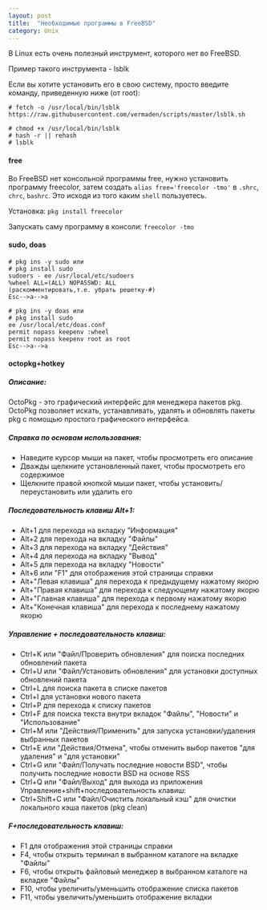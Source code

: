 ```yaml
---
layout: post
title:  "Необходимые программы в FreeBSD"
category: Unix
---
```


В Linux есть очень полезный инструмент, которого нет во FreeBSD. 

Пример такого инструмента - lsblk

Если вы хотите установить его в свою систему, просто введите команду, приведенную ниже (от root):
```
# fetch -o /usr/local/bin/lsblk https://raw.githubusercontent.com/vermaden/scripts/master/lsblk.sh

# chmod +x /usr/local/bin/lsblk
# hash -r || rehash
# lsblk
```
#### free

Во FreeBSD нет консольной программы free, нужно установить программу freecolor, затем создать `alias free='freecolor -tmo'` в `.shrc`, `chrc`, `bashrc`. Это исходя из того каким `shell` пользуетесь.

Установка:
`pkg install freecolor`

Запускать саму программу в консоли: 
`freecolor -tmo`

#### sudo, doas
```
# pkg ins -y sudo или
# pkg install sudo
sudoers - ee /usr/local/etc/sudoers
%wheel ALL=(ALL) NOPASSWD: ALL
(раскомментировать,т.е. убрать решетку-#) 
Esc-->a-->a

# pkg ins -y doas или
# pkg install sudo
ee /usr/local/etc/doas.conf
permit nopass keepenv :wheel
permit nopass keepenv root as root
Esc-->a-->a
```
#### octopkg+hotkey

##### Описание:

OctoPkg - это графический интерфейс для менеджера пакетов pkg. 
OctoPkg позволяет искать, устанавливать, удалять и обновлять пакеты pkg с помощью простого графического интерфейса.

##### Справка по основам использования:

* Наведите курсор мыши на пакет, чтобы просмотреть его описание
* Дважды щелкните установленный пакет, чтобы просмотреть его содержимое
* Щелкните правой кнопкой мыши пакет, чтобы установить/переустановить или удалить его

##### Последовательность клавиш Alt+1:

* Alt+1 для перехода на вкладку "Информация"
* Alt+2 для перехода на вкладку "Файлы"
* Alt+3 для перехода на вкладку "Действия"
* Alt+4 для перехода на вкладку "Вывод"
* Alt+5 для перехода на вкладку "Новости"
* Alt+6 или "F1" для отображения этой страницы справки
* Alt+"Левая клавиша" для перехода к предыдущему нажатому якорю
* Alt+"Правая клавиша" для перехода к следующему нажатому якорю
* Alt+"Главная клавиша" для перехода к первому нажатому якорю
* Alt+"Конечная клавиша" для перехода к последнему нажатому якорю

##### Управление + последовательность клавиш:

* Ctrl+K или "Файл/Проверить обновления" для поиска последних обновлений пакета
* Ctrl+U или "Файл/Установить обновления" для установки доступных обновлений пакета
* Ctrl+L для поиска пакета в списке пакетов
* Ctrl+I для установки нового пакета
* Ctrl+P для перехода к списку пакетов
* Ctrl+F для поиска текста внутри вкладок "Файлы", "Новости" и "Использование"
* Ctrl+M или "Действия/Применить" для запуска установки/удаления выбранных пакетов
* Ctrl+E или "Действия/Отмена", чтобы отменить выбор пакетов "для удаления" и "для установки"
* Ctrl+G или "Файл/Получать последние новости BSD", чтобы получить последние новости BSD на основе RSS
* Ctrl+Q или "Файл/Выход" для выхода из приложения
Управление+shift+последовательность клавиш:
* Ctrl+Shift+C или "Файл/Очистить локальный кэш" для очистки локального кэша пакетов (pkg clean)

##### F+последовательность клавиш:

* F1 для отображения этой страницы справки
* F4, чтобы открыть терминал в выбранном каталоге на вкладке "Файлы"
* F6, чтобы открыть файловый менеджер в выбранном каталоге на вкладке "Файлы"
* F10, чтобы увеличить/уменьшить отображение списка пакетов
* F11, чтобы увеличить/уменьшить отображение вкладки